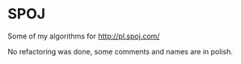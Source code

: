 SPOJ
====

Some of my algorithms for http://pl.spoj.com/

No refactoring was done, some comments and names are in polish.
